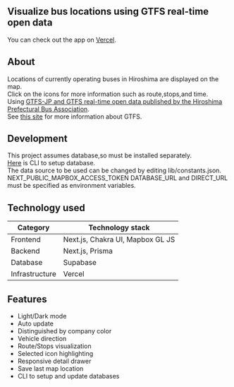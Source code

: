 ## Visualize bus locations using GTFS real-time open data

You can check out the app on [Vercel](https://hiroshima-bus-monitor.vercel.app/).

## About

Locations of currently operating buses in Hiroshima are displayed on the map.  
Click on the icons for more information such as route,stops,and time.  
Using [GTFS-JP and GTFS real-time open data published by the Hiroshima Prefectural Bus Association](https://www.bus-kyo.or.jp/gtfs-open-data).  
See [this site](https://developers.google.com/transit) for more information about GTFS.

## Development

This project assumes database,so must be installed separately.  
[Here](https://github.com/Taisei-dev/bus-lader-db-tool) is CLI to setup database.  
The data source to be used can be changed by editing lib/constants.json.  
NEXT_PUBLIC_MAPBOX_ACCESS_TOKEN DATABASE_URL and DIRECT_URL must be specified as environment variables.

## Technology used

| Category       | Technology stack                 |
| -------------- | -------------------------------- |
| Frontend       | Next.js, Chakra UI, Mapbox GL JS |
| Backend        | Next.js, Prisma                  |
| Database       | Supabase                         |
| Infrastructure | Vercel                           |

## Features

- Light/Dark mode
- Auto update
- Distinguished by company color
- Vehicle direction
- Route/Stops visualization
- Selected icon highlighting
- Responsive detail drawer
- Save last map location
- CLI to setup and update databases
